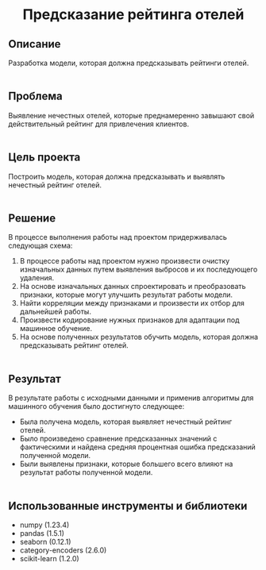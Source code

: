 # <p style="text-align: center;">Предсказание рейтинга отелей</p>

## Описание
Разработка модели, которая должна предсказывать рейтинги отелей.
<br><br>

## Проблема
Выявление нечестных отелей, которые преднамеренно завышают свой действительный рейтинг для привлечения клиентов.
<br><br>

## Цель проекта
Построить модель, которая должна предсказывать и выявлять нечестный рейтинг отелей.
<br><br>

## Решение
В процессе выполнения работы над проектом придерживалась следующая схема:
1. В процессе работы над проектом нужно произвести очистку изначальных данных путем выявления выбросов и их последующего удаления.
2. На основе изначальных данных спроектировать и преобразовать признаки, которые могут улучшить результат работы модели.
3. Найти корреляции между признаками и произвести их отбор для дальнейшей работы.
4. Произвести кодирование нужных признаков для адаптации под машинное обучение.
5. На основе полученных результатов обучить модель, которая должна предсказывать рейтинг отелей.
<br><br>

## Результат
В результате работы с исходными данными и применив алгоритмы для машинного обучения было достигнуто следующее:
* Была получена модель, которая выявляет нечестный рейтинг отелей.
* Было произведено сравнение предсказанных значений с фактическими и найдена средняя процентная ошибка предсказаний полученной модели.
* Были выявлены признаки, которые большего всего влияют на результат работы полученной модели.
<br><br>

## Использованные инструменты и библиотеки
* numpy (1.23.4)
* pandas (1.5.1)
* seaborn (0.12.1)
* category-encoders (2.6.0)
* scikit-learn (1.2.0)
